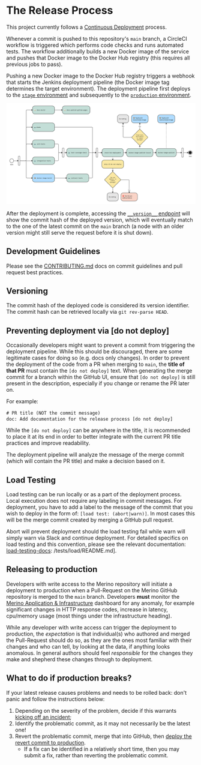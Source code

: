 # The Release Process

This project currently follows a [Continuous Deployment][continuous_deployment] process.

[continuous_deployment]: https://en.wikipedia.org/wiki/Continuous_deployment

Whenever a commit is pushed to this repository's `main` branch, a CircleCI workflow is triggered which performs code checks and runs automated tests. The workflow additionally builds a new Docker image of the service and pushes that Docker image to the Docker Hub registry (this requires all previous jobs to pass).

Pushing a new Docker image to the Docker Hub registry triggers a webhook that starts the Jenkins deployment pipeline (the Docker image tag determines the target environment). The deployment pipeline first deploys to the [`stage` environment](../firefox.md#stage) and subsequently to the [`production` environment](../firefox.md#production).

![Activity diagram of CircleCI main-workflow][activity_circleci_main_workflow]

After the deployment is complete, accessing the [`__version__` endpoint][stage_version] will show the commit hash of the deployed version, which will eventually match to the one of the latest commit on the `main` branch (a node with an older version might still serve the request before it is shut down).

[stage_version]: https://stage.merino.nonprod.cloudops.mozgcp.net/__version__

## Development Guidelines
Please see the [CONTRIBUTING.md][contributing] docs on commit guidelines and pull request best practices.

## Versioning
The commit hash of the deployed code is considered its version identifier. The commit hash can be retrieved locally via `git rev-parse HEAD`.

## Preventing deployment via [do not deploy]
Occasionally developers might want to prevent a commit from triggering the deployment pipeline. While this should be discouraged, there are some legitimate cases for doing so (e.g. docs only changes).
In order to prevent the deployment of the code from a PR when merging to `main`, the **title of that PR** must contain the `[do not deploy]` text. When generating the merge commit for a branch within the GitHub UI, ensure that `[do not deploy]` is still present in the description, especially if you change or rename the PR later on.

For example:

```
# PR title (NOT the commit message)
doc: Add documentation for the release process [do not deploy]
```

While the `[do not deploy]` can be anywhere in the title, it is recommended to place it at its end in order to better integrate with the current PR title practices and improve readability.

The deployment pipeline will analyze the message of the merge commit (which will contain the PR title) and make a decision based on it.

## Load Testing
Load testing can be run locally or as a part of the deployment process. Local execution does not require any labeling in commit messages. For deployment, you have to add a label to the message of the commit that you wish to deploy in the form of: `[load test: (abort|warn)]`. In most cases this will be the merge commit created by merging a GitHub pull request.

Abort will prevent deployment should the load testing fail while warn will simply warn via Slack and continue deployment. For detailed specifics on load testing and this convention, please see the relevant documentation: [load-testing-docs]: /tests/load/README.md].

## Releasing to production
Developers with write access to the Merino repository will initiate a deployment to production when a Pull-Request on the Merino GitHub repository is merged to the `main` branch.
Developers **must** monitor the [Merino Application & Infrastructure][merino_app_info] dashboard for any anomaly, for example significant changes in HTTP response codes, increase in latency, cpu/memory usage (most things under the infrastructure heading).

While any developer with write access can trigger the deployment to production, the _expectation_ is that individual(s) who authored and merged the Pull-Request should do so, as they are the ones most familiar with their changes and who can tell, by looking at the data, if anything looks anomalous.
In general authors should feel _responsible_ for the changes they make and shepherd these changes through to deployment.

[merino_app_info]: https://earthangel-b40313e5.influxcloud.net/d/rQAfYKIVk/wip-merino-py-application-and-infrastructure?orgId=1&from=now-24h&to=now&var-environment=prodpy&refresh=1m

## What to do if production breaks?
If your latest release causes problems and needs to be rolled back:
don't panic and follow the instructions below:

1. Depending on the severity of the problem, decide if this warrants [kicking off an incident][incident_docs];
2. Identify the problematic commit, as it may not necessarily be the latest one!
3. Revert the problematic commit, merge that into GitHub,
   then [deploy the revert commit to production](#releasing-to-production).
   - If a fix can be identified in a relatively short time,
     then you may submit a fix, rather than reverting the problematic commit.

[incident_docs]: https://mozilla-hub.atlassian.net/wiki/spaces/MIR/overview
[contributing]: ../../CONTRIBUTING.md
[load-testing-docs]: /tests/load/README.md
[activity_circleci_main_workflow]: ./circleci_main_workflow.jpg
